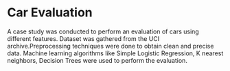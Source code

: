 # Car Evaluation
A case study was conducted to perform an evaluation of cars using different features. Dataset was gathered from the UCI archive.Preprocessing techniques were done to obtain clean and precise data. Machine learning algorithms like Simple Logistic Regression, K nearest neighbors, Decision Trees were used to perform the evaluation.
